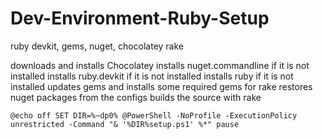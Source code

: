 # Dev-Environment-Ruby-Setup
ruby devkit, gems, nuget, chocolatey rake

downloads and installs Chocolatey
installs nuget.commandline if it is not installed
installs ruby.devkit if it is not installed
installs ruby if it is not installed
updates gems and installs some required gems for rake
restores nuget packages from the configs
builds the source with rake

`@echo off
SET DIR=%~dp0%
@PowerShell -NoProfile -ExecutionPolicy unrestricted -Command "& '%DIR%setup.ps1' %*"
pause`
